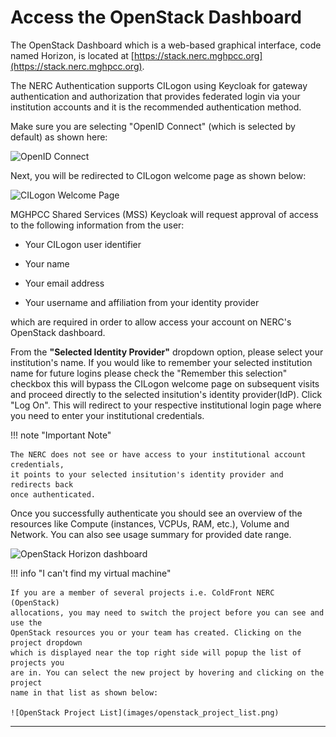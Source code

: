 # Access the OpenStack Dashboard

The OpenStack Dashboard which is a web-based graphical interface, code named
Horizon, is located at [https://stack.nerc.mghpcc.org](https://stack.nerc.mghpcc.org).

The NERC Authentication supports CILogon using Keycloak for gateway authentication
and authorization that provides federated login via your institution accounts and
it is the recommended authentication method.

Make sure you are selecting "OpenID Connect" (which is selected by default) as
shown here:

![OpenID Connect](images/openstack_login.png)

Next, you will be redirected to CILogon welcome page as shown below:

![CILogon Welcome Page](images/CILogon_interface.png)

MGHPCC Shared Services (MSS) Keycloak will request approval of access to the
following information from the user:

-   Your CILogon user identifier

-   Your name

-   Your email address

-   Your username and affiliation from your identity provider

which are required in order to allow access your account on NERC's OpenStack
dashboard.

From the **"Selected Identity Provider"** dropdown option, please select your institution's
name. If you would like to remember your selected institution name for future
logins please check the "Remember this selection" checkbox this will bypass the
CILogon welcome page on subsequent visits and proceed directly to the selected insitution's
identity provider(IdP). Click "Log On". This will redirect to your respective institutional
login page where you need to enter your institutional credentials.

!!! note "Important Note"

    The NERC does not see or have access to your institutional account credentials,
    it points to your selected insitution's identity provider and redirects back
    once authenticated.

Once you successfully authenticate you should see an overview of the resources
like Compute (instances, VCPUs, RAM, etc.), Volume and Network. You can also
see usage summary for provided date range.

![OpenStack Horizon dashboard](images/horizon_dashboard.png)

!!! info "I can't find my virtual machine"

    If you are a member of several projects i.e. ColdFront NERC (OpenStack)
    allocations, you may need to switch the project before you can see and use the
    OpenStack resources you or your team has created. Clicking on the project dropdown
    which is displayed near the top right side will popup the list of projects you
    are in. You can select the new project by hovering and clicking on the project
    name in that list as shown below:

    ![OpenStack Project List](images/openstack_project_list.png)

---
